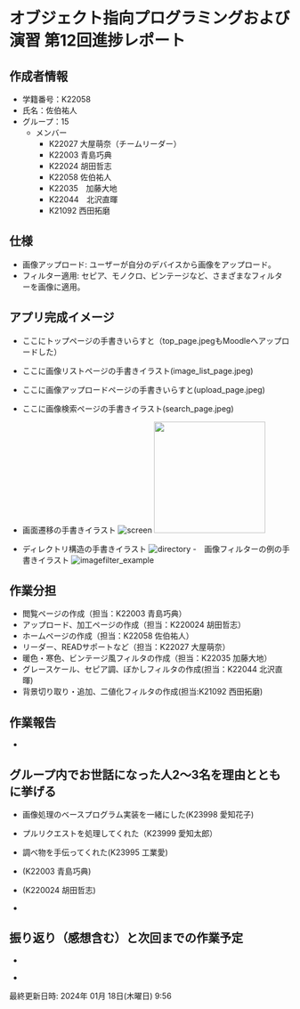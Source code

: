 # オブジェクト指向プログラミングおよび演習 第12回進捗レポート

## 作成者情報

- 学籍番号：K22058
- 氏名：佐伯祐人
- グループ：15
  - メンバー
    - K22027 大屋萌奈（チームリーダー）
    - K22003 青島巧典
    - K22024 胡田哲志
    - K22058 佐伯祐人
    - K22035　加藤大地
    - K22044　北沢直暉
    - K21092 西田拓磨

## 仕様

- 画像アップロード: ユーザーが自分のデバイスから画像をアップロード。
- フィルター適用: セピア、モノクロ、ビンテージなど、さまざまなフィルターを画像に適用。

## アプリ完成イメージ

- ここにトップページの手書きいらすと（top_page.jpegもMoodleへアップロードした）
- ここに画像リストページの手書きイラスト(image_list_page.jpeg)
- ここに画像アップロードページの手書きいらすと(upload_page.jpeg)
- ここに画像検索ページの手書きイラスト(search_page.jpeg)

- 画面遷移の手書きイラスト
  ![screen](https://github.com/YutoSaeki/lecture12/assets/109041401/0fab0925-3995-403e-a816-f601b19024c5)
  <img src="{https://github.com/YutoSaeki/lecture12/assets/109041401/0fab0925-3995-403e-a816-f601b19024c5}" width="200">
- ディレクトリ構造の手書きイラスト
  ![directory](https://github.com/YutoSaeki/lecture12/assets/109041401/e96a93ba-0b8b-4e28-b561-f15d2b30bcc1)
-　画像フィルターの例の手書きイラスト
  ![imagefilter_example](https://github.com/YutoSaeki/lecture12/assets/109041401/af075342-2fa1-4e37-983b-79e4dbb89c3f)


## 作業分担

- 閲覧ページの作成（担当：K22003 青島巧典）
- アップロード、加工ページの作成（担当：K220024 胡田哲志）
- ホームページの作成（担当：K22058 佐伯祐人）
- リーダー、READサポートなど（担当：K22027 大屋萌奈）
- 暖色・寒色、ビンテージ風フィルタの作成（担当：K22035 加藤大地）
- グレースケール、セピア調、ぼかしフィルタの作成(担当：K22044 北沢直暉)
- 背景切り取り・追加、二値化フィルタの作成(担当:K21092 西田拓磨)

## 作業報告

- ~~~

## グループ内でお世話になった人2〜3名を理由とともに挙げる

- 画像処理のベースプログラム実装を一緒にした(K23998 愛知花子)
- プルリクエストを処理してくれた（K23999 愛知太郎）
- 調べ物を手伝ってくれた(K23995 工業愛)

- (K22003 青島巧典)
- (K220024 胡田哲志)
- 

## 振り返り（感想含む）と次回までの作業予定

- ~~~
- ~~~

最終更新日時: 2024年 01月 18日(木曜日) 9:56
